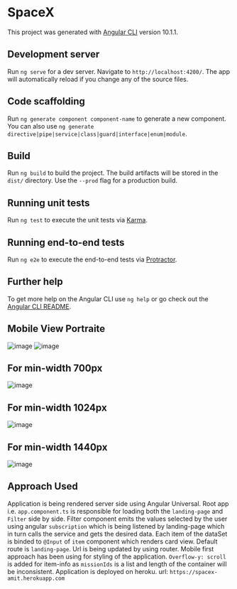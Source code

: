 # SpaceX

This project was generated with [Angular CLI](https://github.com/angular/angular-cli) version 10.1.1.

## Development server

Run `ng serve` for a dev server. Navigate to `http://localhost:4200/`. The app will automatically reload if you change any of the source files.

## Code scaffolding

Run `ng generate component component-name` to generate a new component. You can also use `ng generate directive|pipe|service|class|guard|interface|enum|module`.

## Build

Run `ng build` to build the project. The build artifacts will be stored in the `dist/` directory. Use the `--prod` flag for a production build.

## Running unit tests

Run `ng test` to execute the unit tests via [Karma](https://karma-runner.github.io).

## Running end-to-end tests

Run `ng e2e` to execute the end-to-end tests via [Protractor](http://www.protractortest.org/).

## Further help

To get more help on the Angular CLI use `ng help` or go check out the [Angular CLI README](https://github.com/angular/angular-cli/blob/master/README.md).


## Mobile View Portraite
![image](https://user-images.githubusercontent.com/31080020/98221825-23134700-1f76-11eb-97ca-42217ea8e653.png)
![image](https://user-images.githubusercontent.com/31080020/98221906-36bead80-1f76-11eb-981f-0354408e24fd.png)

## For min-width 700px
![image](https://user-images.githubusercontent.com/31080020/98437090-aa42f500-2105-11eb-80d2-e9d9e3c1852c.png)

## For min-width 1024px
![image](https://user-images.githubusercontent.com/31080020/98437126-ea09dc80-2105-11eb-8771-16cbc4adb8ea.png)

## For min-width 1440px
![image](https://user-images.githubusercontent.com/31080020/98437188-4e2ca080-2106-11eb-8548-3abd90e32481.png)

## Approach Used
Application is being rendered server side using Angular Universal. Root app i.e. `app.component.ts` is responsible for loading both the `landing-page` and `Filter` side by side. Filter component emits  the values selected by the user using angular `subscription` which is being listened by landing-page which in turn calls the service and gets the desired data.
Each item of the dataSet is binded to `@Input` of  `item` component which renders card view. Default route is `landing-page`. Url is being updated by using router.
Mobile first approach has been using for styling of the application. `Overflow-y: scroll` is added for item-info as `missionIds` is a list and length of the container will be inconsistent.
Application is deployed on heroku.
url: `https://spacex-amit.herokuapp.com`